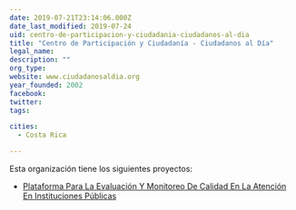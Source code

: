 ```yaml
---
date: 2019-07-21T23:14:06.000Z
date_last_modified: 2019-07-24
uid: centro-de-participacion-y-ciudadania-ciudadanos-al-dia
title: "Centro de Participación y Ciudadanía - Ciudadanos al Día"
legal_name: 
description: ""
org_type: 
website: www.ciudadanosaldia.org
year_founded: 2002
facebook: 
twitter: 
tags:

cities: 
  - Costa Rica

---
```


Esta organización tiene los siguientes proyectos:

- [Plataforma Para La Evaluación Y Monitoreo De Calidad En La Atención En Instituciones Públicas](/i/plataforma-para-la-evaluacion-y-monitoreo-de-calidad-en-la-atencion-en-instituciones-publicas.html)
